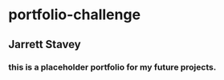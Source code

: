 # portfolio-challenge

## Jarrett Stavey

### this is a placeholder portfolio for my future projects.